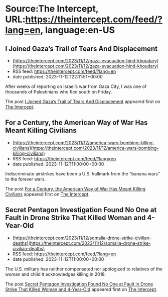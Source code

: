 # Source:The Intercept, URL:https://theintercept.com/feed/?lang=en, language:en-US

## I Joined Gaza’s Trail of Tears And Displacement
 - [https://theintercept.com/2023/11/12/gaza-evacuation-hind-khoudary](https://theintercept.com/2023/11/12/gaza-evacuation-hind-khoudary)
 - RSS feed: https://theintercept.com/feed/?lang=en
 - date published: 2023-11-12T22:11:51+00:00

<p>After weeks of reporting on Israel’s war from Gaza City, I was one of thousands of Palestinians who fled south on Friday.</p>
<p>The post <a href="https://theintercept.com/2023/11/12/gaza-evacuation-hind-khoudary/" rel="nofollow">I Joined Gaza’s Trail of Tears And Displacement</a> appeared first on <a href="https://theintercept.com" rel="nofollow">The Intercept</a>.</p>

## For a Century, the American Way of War Has Meant Killing Civilians
 - [https://theintercept.com/2023/11/12/america-wars-bombing-killing-civilians](https://theintercept.com/2023/11/12/america-wars-bombing-killing-civilians)
 - RSS feed: https://theintercept.com/feed/?lang=en
 - date published: 2023-11-12T11:00:00+00:00

<p>Indiscriminate airstrikes have been a U.S. hallmark from the “banana wars” to the forever wars. </p>
<p>The post <a href="https://theintercept.com/2023/11/12/america-wars-bombing-killing-civilians/" rel="nofollow">For a Century, the American Way of War Has Meant Killing Civilians</a> appeared first on <a href="https://theintercept.com" rel="nofollow">The Intercept</a>.</p>

## Secret Pentagon Investigation Found No One at Fault in Drone Strike That Killed Woman and 4-Year-Old
 - [https://theintercept.com/2023/11/12/somalia-drone-strike-civilian-deaths](https://theintercept.com/2023/11/12/somalia-drone-strike-civilian-deaths)
 - RSS feed: https://theintercept.com/feed/?lang=en
 - date published: 2023-11-12T11:00:00+00:00

<p>The U.S. military has neither compensated nor apologized to relatives of the woman and child it acknowledges killing in 2018.</p>
<p>The post <a href="https://theintercept.com/2023/11/12/somalia-drone-strike-civilian-deaths/" rel="nofollow">Secret Pentagon Investigation Found No One at Fault in Drone Strike That Killed Woman and 4-Year-Old</a> appeared first on <a href="https://theintercept.com" rel="nofollow">The Intercept</a>.</p>

